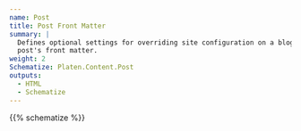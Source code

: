 ```yaml
---
name: Post
title: Post Front Matter
summary: |
  Defines optional settings for overriding site configuration on a blog post using values in the
  post's front matter.
weight: 2
Schematize: Platen.Content.Post
outputs:
  - HTML
  - Schematize
---
```


{{% schematize %}}
